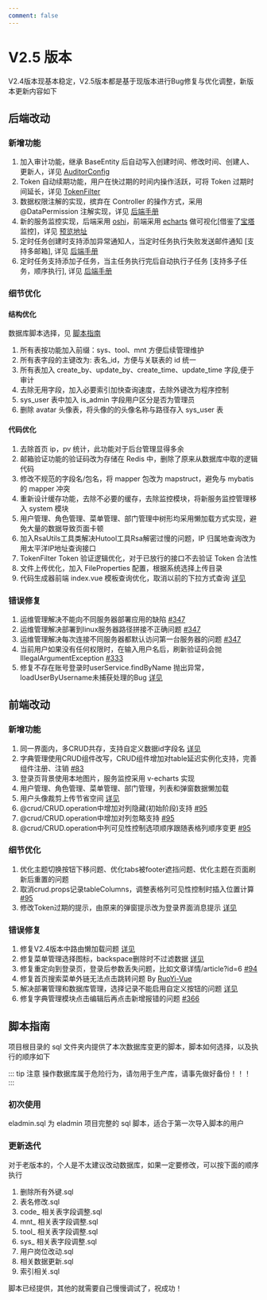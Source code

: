 ```yaml
---
comment: false 
---
```


# V2.5 版本

V2.4版本现基本稳定，V2.5版本都是基于现版本进行Bug修复与优化调整，新版本更新内容如下

## 后端改动
### 新增功能
1. 加入审计功能，继承 BaseEntity 后自动写入创建时间、修改时间、创建人、更新人，详见 [AuditorConfig](https://github.com/elunez/eladmin/blob/master/eladmin-common/src/main/java/me/zhengjie/config/AuditorConfig.java)
2. Token 自动续期功能，用户在快过期的时间内操作活跃，可将 Token 过期时间延长，详见 [TokenFilter](https://github.com/elunez/eladmin/blob/master/eladmin-system/src/main/java/me/zhengjie/modules/security/security/TokenFilter.java)
3. 数据权限注解的实现，摈弃在 Controller 的操作方式，采用 @DataPermission 注解实现，详见 [后端手册](https://el-admin.vip/guide/hdsc.html#%E6%B3%A8%E8%A7%A3%E6%96%B9%E5%BC%8F)
4. 新的服务监控实现，后端采用 [oshi](https://github.com/oshi/oshi)，前端采用 [echarts](https://v-charts.js.org/#/) 做可视化[借鉴了[宝塔](https://www.bt.cn/)监控]，详见 [预览地址](https://el-admin.xin/monitor/server)
5. 定时任务创建时支持添加异常通知人，当定时任务执行失败发送邮件通知 [支持多邮箱], 详见 [后端手册](http://localhost:8080/guide/hdsc.html#%E5%AE%9A%E6%97%B6%E4%BB%BB%E5%8A%A1)
6. 定时任务支持添加子任务，当主任务执行完后自动执行子任务 [支持多子任务，顺序执行], 详见 [后端手册](http://localhost:8080/guide/hdsc.html#%E5%AE%9A%E6%97%B6%E4%BB%BB%E5%8A%A1)
### 细节优化
#### 结构优化
数据库脚本选择，见 [脚本指南](https://el-admin.vip/version/V2.5.html#%E8%84%9A%E6%9C%AC%E6%8C%87%E5%8D%97)

1. 所有表按功能加入前缀：sys、tool、mnt 方便后续管理维护
2. 所有表字段的主键改为: 表名_id，方便与关联表的 id 统一
3. 所有表加入 create_by、update_by、create_time、update_time 字段,便于审计
4. 去除无用字段，加入必要索引加快查询速度，去除外键改为程序控制
5. sys_user 表中加入 is_admin 字段用户区分是否为管理员
6. 删除 avatar 头像表，将头像的的头像名称与路径存入 sys_user 表
#### 代码优化
1. 去除首页 ip，pv 统计，此功能对于后台管理显得多余
2. 邮箱验证功能的验证码改为存储在 Redis 中，删除了原来从数据库中取的逻辑代码
3. 修改不规范的字段名/包名，将 mapper 包改为 mapstruct，避免与 mybatis 的 mapper 冲突
4. 重新设计缓存功能，去除不必要的缓存，去除监控模块，将新服务监控管理移入 system 模块
5. 用户管理、角色管理、菜单管理、部门管理中树形均采用懒加载方式实现，避免大量的数据导致页面卡顿
6. 加入RsaUtils工具类解决Hutool工具Rsa解密过慢的问题，IP 归属地查询改为用太平洋IP地址查询接口
7. TokenFilter Token 验证逻辑优化，对于已放行的接口不去验证 Token 合法性
8. 文件上传优化，加入 FileProperties 配置，根据系统选择上传目录
9. 代码生成器前端 index.vue 模板查询优化，取消以前的下拉方式查询 [详见](https://github.com/elunez/eladmin/commit/9de236d692037cebbfbfe65013b63721c42f2e9f)
### 错误修复
1. 运维管理解决不能向不同服务器部署应用的缺陷 [#347](https://github.com/elunez/eladmin/issues/347)
2. 运维管理解决部署到linux服务器路径拼接不正确问题 [#347](https://github.com/elunez/eladmin/issues/347)
3. 运维管理解决每次连接不同服务器都默认访问第一台服务器的问题 [#347](https://github.com/elunez/eladmin/issues/347)
4. 当前用户如果没有任何权限时，在输入用户名后，刷新验证码会抛IllegalArgumentException [#333](https://github.com/elunez/eladmin/pull/333)
5. 修复不存在账号登录时userService.findByName 抛出异常，loadUserByUsername未捕获处理的Bug [详见](https://github.com/elunez/eladmin/commit/c4ddacc77dd335d387cbe5e5205fafa9ba2472c4)

## 前端改动
### 新增功能
1. 同一界面内，多CRUD共存，支持自定义数据id字段名 [详见](https://github.com/elunez/eladmin-web/blob/master/src/components/Crud/crud.js)
2. 字典管理使用CRUD组件改写，CRUD组件增加对table延迟实例化支持，完善组件注册、注销 [#83](https://github.com/elunez/eladmin-web/pull/83)
3. 登录页背景使用本地图片，服务监控采用 v-echarts 实现
4. 用户管理、角色管理、菜单管理、部门管理，列表和弹窗数据懒加载 
5. 用户头像裁剪上传节省空间 [详见](https://github.com/elunez/eladmin-web/commit/dcf931def897319999e7b94302328753690826d0)
6. @crud/CRUD.operation中增加对列隐藏(初始阶段)支持 [#95](https://github.com/elunez/eladmin-web/pull/95)
7. @crud/CRUD.operation中增加对列忽略支持 [#95](https://github.com/elunez/eladmin-web/pull/95)
8. @crud/CRUD.operation中列可见性控制选项顺序跟随表格列顺序变更 [#95](https://github.com/elunez/eladmin-web/pull/95)
### 细节优化
1. 优化主题切换按钮下移问题、优化tabs被footer遮挡问题、优化主题在页面刷新后重置的问题
2. 取消crud.props记录tableColumns，调整表格列可见性控制时插入位置计算 [#95](https://github.com/elunez/eladmin-web/pull/95)
3. 修改Token过期的提示，由原来的弹窗提示改为登录界面消息提示 [详见](https://github.com/elunez/eladmin-web/commit/ecf4ef987e0275acdb6c9d84426c96453b7b072b)
### 错误修复
1. 修复V2.4版本中路由懒加载问题 [详见](https://github.com/elunez/eladmin-web/commit/a07ac182351fdcca755707a2836636ab475e3ba3)
2. 修复菜单管理选择图标，backspace删除时不过滤数据 [详见](https://github.com/elunez/eladmin-web/commit/68bfa0df7448e144061db18d441df1b95eacc44a)
3. 修复重定向到登录页，登录后参数丢失问题，比如文章详情/article?id=6 [#94](https://github.com/elunez/eladmin-web/pull/94)
4. 修复首页搜索菜单外链无法点击跳转问题 By [RuoYi-Vue](https://gitee.com/y_project/RuoYi-Vue/commit/4cb4de86dbdd30a7d1382233b6c01265185a8261)
5. 解决部署管理和数据库管理，选择记录不能启用自定义按钮的问题 [详见](https://github.com/elunez/eladmin-web/commit/8393f7404697d7c8ea4fb314f7659b5926631f37)
6. 修复字典管理模块点击编辑后再点击新增报错的问题 [#366](https://github.com/elunez/eladmin/issues/366)
## 脚本指南
项目根目录的 sql 文件夹内提供了本次数据库变更的脚本，脚本如何选择，以及执行的顺序如下

::: tip 注意
操作数据库属于危险行为，请勿用于生产库，请事先做好备份！！！
:::

### 初次使用
eladmin.sql 为 eladmin 项目完整的 sql 脚本，适合于第一次导入脚本的用户
### 更新迭代
对于老版本的，个人是不太建议改动数据库，如果一定要修改，可以按下面的顺序执行

1. 删除所有外键.sql
2. 表名修改.sql
3. code_ 相关表字段调整.sql
4. mnt_ 相关表字段调整.sql
5. tool_ 相关表字段调整.sql
6. sys_ 相关表字段调整.sql
7. 用户岗位改动.sql
8. 相关数据更新.sql
9. 索引相关.sql

脚本已经提供，其他的就需要自己慢慢调试了，祝成功！
